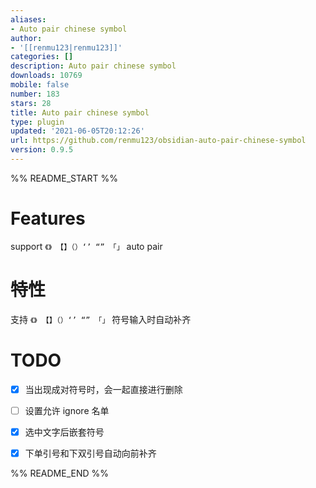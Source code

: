```yaml
---
aliases:
- Auto pair chinese symbol
author:
- '[[renmu123|renmu123]]'
categories: []
description: Auto pair chinese symbol
downloads: 10769
mobile: false
number: 183
stars: 28
title: Auto pair chinese symbol
type: plugin
updated: '2021-06-05T20:12:26'
url: https://github.com/renmu123/obsidian-auto-pair-chinese-symbol
version: 0.9.5
---
```


%% README_START %%

# Features

support `《》 【】（）‘’ “” 「」` auto pair

# 特性

支持 `《》 【】（）‘’ “” 「」` 符号输入时自动补齐

# TODO

- [x] 当出现成对符号时，会一起直接进行删除
- [ ] 设置允许 ignore 名单
- [x] 选中文字后嵌套符号
- [x] 下单引号和下双引号自动向前补齐


%% README_END %%